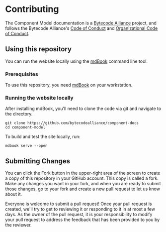# Contributing

The Component Model documentation is a [Bytecode Alliance](https://bytecodealliance.org/) project, and follows the Bytecode Alliance's [Code of Conduct](CODE_OF_CONDUCT.md) and [Organizational Code of Conduct](ORG_CODE_OF_CONDUCT.md).

## Using this repository

You can run the website locally using the [mdBook](https://rust-lang.github.io/mdBook/index.html) command line tool.

### Prerequisites

To use this repository, you need [mdBook](https://rust-lang.github.io/mdBook/guide/installation.html) on your workstation.


### Running the website locally

After installing mdBook, you'll need to clone the code via git and navigate to the directory.

```
git clone https://github.com/bytecodealliance/component-docs
cd component-model
```
To build and test the site locally, run:

```
mdbook serve --open
```

## Submitting Changes

You can click the Fork button in the upper-right area of the screen to create a copy of this repository in your GitHub account. This copy is called a fork. Make any changes you want in your fork, and when you are ready to submit those changes, go to your fork and create a new pull request to let us know about it.

Everyone is welcome to submit a pull request! Once your pull request is created, we'll try to get to reviewing it or responding to it in at most a few days. As the owner of the pull request, it is your responsibility to modify your pull request to address the feedback that has been provided to you by the reviewer.

